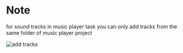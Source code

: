 # Note

for sound tracks in music player task you can only add tracks from the same folder of music player project

![add tracks](desc.jpg)
